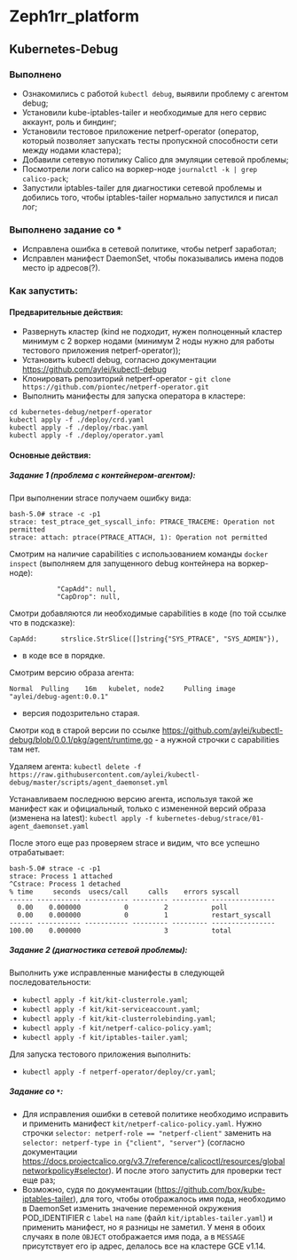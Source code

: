 # Zeph1rr_platform

## Kubernetes-Debug

### Выполнено
- Ознакомились с работой `kubectl debug`, выявили проблему с агентом debug;
- Установили kube-iptables-tailer и необходимые для него сервис аккаунт, роль и биндинг;
- Установили тестовое приложение netperf-operator (оператор, который позволяет запускать тесты
пропускной способности сети между нодами кластера); 
- Добавили сетевую потилику Calico для эмуляции сетевой проблемы;
- Посмотрели логи calico на воркер-ноде `journalctl -k | grep calico-pack`;
- Запустили iptables-tailer для диагностики сетевой проблемы и добились того, чтобы iptables-tailer нормально запустился и писал лог;

### Выполнено задание со *
- Исправлена ошибка в сетевой политике, чтобы netperf заработал; 
- Исправлен манифест DaemonSet, чтобы показывались имена подов место ip адресов(?). 

### Как запустить: 
#### Предварительные действия: 
- Развернуть кластер (kind не подходит, нужен полноценный кластер минимум с 2 воркер нодами (минимум 2 ноды нужно для работы тестового приложения netperf-operator)); 
- Установить kubectl debug, согласно документации https://github.com/aylei/kubectl-debug
- Клонировать репозиторий netperf-operator - `git clone https://github.com/piontec/netperf-operator.git`
- Выполнить манифесты для запуска оператора в кластере: 
```
cd kubernetes-debug/netperf-operator
kubectl apply -f ./deploy/crd.yaml
kubectl apply -f ./deploy/rbac.yaml
kubectl apply -f ./deploy/operator.yaml

```

#### Основные действия: 
##### Задание 1 (проблема с контейнером-агентом):
При выполнении strace получаем ошибку вида: 

```
bash-5.0# strace -c -p1
strace: test_ptrace_get_syscall_info: PTRACE_TRACEME: Operation not permitted
strace: attach: ptrace(PTRACE_ATTACH, 1): Operation not permitted
```

Смотрим на наличие capabilities с использованием команды `docker inspect` (выполняем для запущенного debug контейнера на воркер-ноде):

```
            "CapAdd": null,
            "CapDrop": null,
``` 

Смотри добавляются ли необходимые capabilities в коде (по той ссылке что в подсказке): 
```
CapAdd:      strslice.StrSlice([]string{"SYS_PTRACE", "SYS_ADMIN"}),
```
- в коде все в порядке.

Смотрим версию образа агента: 

```
Normal  Pulling    16m   kubelet, node2     Pulling image "aylei/debug-agent:0.0.1"
```
- версия подозрительно старая. 

Смотри код в старой версии по ссылке https://github.com/aylei/kubectl-debug/blob/0.0.1/pkg/agent/runtime.go - а нужной строчки с capabilities там нет. 

Удаляем агента: 
`kubectl delete -f https://raw.githubusercontent.com/aylei/kubectl-debug/master/scripts/agent_daemonset.yml`

Устанавливаем последнюю версию агента, используя такой же манифест как и официальный, только с измененной версий образа (изменена на latest):
`kubectl apply -f kubernetes-debug/strace/01-agent_daemonset.yaml`

После этого еще раз проверяем strace и видим, что все успешно отрабатывает:

```
bash-5.0# strace -c -p1
strace: Process 1 attached
^Cstrace: Process 1 detached
% time     seconds  usecs/call     calls    errors syscall
------ ----------- ----------- --------- --------- ----------------
  0.00    0.000000           0         2           poll
  0.00    0.000000           0         1           restart_syscall
------ ----------- ----------- --------- --------- ----------------
100.00    0.000000                     3           total
```

##### Задание 2 (диагностика сетевой проблемы):
Выполнить уже исправленные манифесты в следующей последовательности: 
- `kubectl apply -f kit/kit-clusterrole.yaml`;
- `kubectl apply -f kit/kit-serviceaccount.yaml`;
- `kubectl apply -f kit/kit-clusterrolebinding.yaml`;
- `kubectl apply -f kit/netperf-calico-policy.yaml`;
- `kubectl apply -f kit/iptables-tailer.yaml`;

Для запуска тестового приложения выполнить: 
- `kubectl apply -f netperf-operator/deploy/cr.yaml`;


##### Задание со `*`:
- Для исправления ошибки в сетевой политике необходимо исправить и применить манифест `kit/netperf-calico-policy.yaml`. Нужно строчки `selector: netperf-role == "netperf-client"` заменить на `selector: netperf-type in {"client", "server"}` (согласно документации https://docs.projectcalico.org/v3.7/reference/calicoctl/resources/globalnetworkpolicy#selector). И после этого запустить для проверки тест еще раз;
-  Возможно, судя по документации (https://github.com/box/kube-iptables-tailer), для того, чтобы отображалось имя пода, необходимо в DaemonSet изменить значение переменной окружения POD_IDENTIFIER с `label` на `name` (файл `kit/iptables-tailer.yaml`) и применить манифест, но я разницы не заметил. У меня в обоих случаях в поле `OBJECT` отображается имя пода, а в `MESSAGE` присутствует его ip адрес, делалось все на кластере GCE v1.14.  
